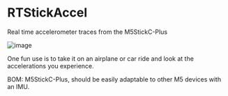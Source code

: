 # RTStickAccel
Real time accelerometer traces from the M5StickC-Plus

![image](https://user-images.githubusercontent.com/7173127/212979834-0e29dca4-e076-4e05-b4d5-06622918c0c2.png)

One fun use is to take it on an airplane or car ride and look at the accelerations you experience.

BOM: M5StickC-Plus, should be easily adaptable to other M5 devices with an IMU.
